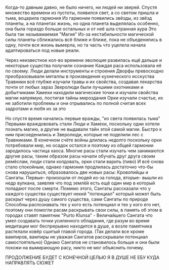 Когда-то давным давно, не было ничего, ни людей ни зверей. Спустя множество времени из пустоты, появился свет, а со светом пришла и тьма, воцарила гармония
Из гармонии появились звёзды, из звёзд планеты, а на планетах жизнь, но одна планета выделялась особенно, она была гораздо больше остальных и от неё шла странная аура
Это была так называмаемая "Магия"
Из-за нестабильности магической силы планеты сближались всё ближе и ближе, пока не объеденились в одну, почти вся жизнь вымерла, но та часть что уцелела начала
адаптироваться под новые реали.

Через неизвестное кол-во времени эволюция развилась ещё дальше и некоторые существа получили сознание
Каждая раса использовала её по своему.
Люди делали инструменты и строения
Дворфы превосходно преобразовывали металлы в произведения кузнеческого исскуства
Травники всё глубже изучали травы и их свойства, создавая лекарства почти от любых зараз
Зверолюди были лучшими охотниками и добытчиками
Хамехи находили магические точки и изучали свойства магии напрямую, постигая тайны мироздания
Орки изучали счастье, их не заботили проблемы и они отрывались по полной считая всех задротами и любя их за это

Но спустя время начались первые вражды, "из света появилась тьма"
Первыми враждововать стали Люди и Хамехи, поскольку одни хотели познать магию, а другие не выдавали тайн этой самой магии.
Быстро к ним присоеденились и Зверолюди, которые не поделили лес с Травниками.
В конечном счёте войны длилась недолго поскольку орки потребовали мир, но осадок остался и поэтому из общей гармонии зародилось частица хаоса.
Многие расы стали изучать чем занимаются другие расы, таким образом расы начали обучать друг друга своим ремёслам, люди стали колдовать, орки стали варить (пиво)
И всё снова стало спокойным, однако гармония продлилась достаточно что-бы снова нарушиться, образовалось две новых расы:
Кровопийцы и Сангаты. Первые- произошли от людей из-за голода, вторые- вышли из недр вулкана, заявляя что под землёй есть ещё один мир в который попадают после смерти.
Помимо этого, Сангаты рассказали что у каждого существа существует некий "потенциал" который может быть раскрыт через душу самого существа, сами Сангаты по природе
Способны распознавать тех у кого есть потенциал и тех у кого его нет, поэтому они помогли расам раскрывать свои силы, в память об этом в городах ставят памятник
"Purto Klunsa" - Величайшего Сангата что умел создавать точки усиленного обладания, где разум во время медитации мог беспрерывно находится в душе, а возле памятника
растелали ковёр сшитый главой города. (Так делали все кроме вампиров, вампиры не уважая Сангатов расскрывали потенциал самостоятельно)
Однако Сангатов не становилось больше и они были похожи на вымирающую расу, никто не мог объяснить почему.

ПРОДОЛЖЕНИЕ БУДЕТ С КОНЕЧНОЙ ЦЕЛЬЮ Я В ДУШЕ НЕ ЕБУ КУДА НАПРАВЛЯТЬ СЮЖЕТ